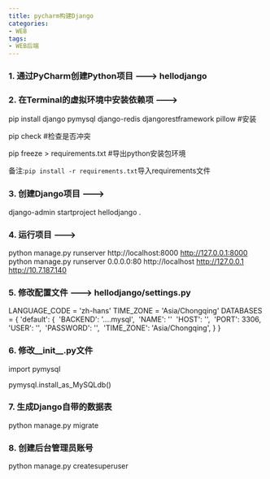 ```yaml
---
title: pycharm构建Django
categories: 
- WEB
tags:
- WEB后端
---
```

### 1. 通过PyCharm创建Python项目 ---> hellodjango

### 2. 在Terminal的虚拟环境中安装依赖项 ---> 

   pip install django pymysql django-redis djangorestframework pillow #安装
   
   pip check  #检查是否冲突
   
   pip freeze > requirements.txt #导出python安装包环境

备注:`pip install -r requirements.txt`导入requirements文件
### 3. 创建Django项目 ---> 

   django-admin startproject hellodjango .

### 4. 运行项目 --->
   python manage.py runserver
   http://localhost:8000
   http://127.0.0.1:8000
   python manage.py runserver 0.0.0.0:80
   http://localhost
   http://127.0.0.1
   http://10.7.187.140

### 5. 修改配置文件 ---> hellodjango/settings.py
   LANGUAGE_CODE = 'zh-hans'
   TIME_ZONE = 'Asia/Chongqing'
   DATABASES = {
   'default': {
   ​	'BACKEND': '....mysql',
   ​	'NAME': ''
   ​	'HOST': '',
   ​	'PORT': 3306,
   ​	'USER': '',
   ​	'PASSWORD': '',
   ​	'TIME_ZONE': 'Asia/Chongqing',
   }
   }

### 6. 修改__init__.py文件
   import pymysql

pymysql.install_as_MySQLdb()

### 7. 生成Django自带的数据表
   python manage.py migrate

### 8. 创建后台管理员账号
   python manage.py createsuperuser
